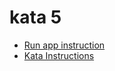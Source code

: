 kata 5
===

* [Run app instruction](../../README.md#instructions-for-any-kata)
* [Kata Instructions](../../kata5.md)